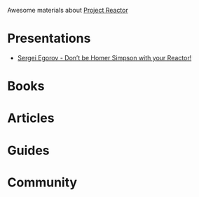 Awesome materials about [Project Reactor](https://projectreactor.io/)

# Presentations

* [Sergei Egorov - Don’t be Homer Simpson with your Reactor!](https://www.youtube.com/watch?v=eE5-dhP44dw)

# Books

# Articles

# Guides

# Community
